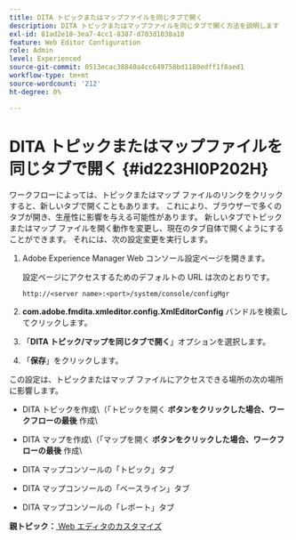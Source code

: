 ```yaml
---
title: DITA トピックまたはマップファイルを同じタブで開く
description: DITA トピックまたはマップファイルを同じタブで開く方法を説明します
exl-id: 81ad2e18-3ea7-4cc1-8387-d703d1038a18
feature: Web Editor Configuration
role: Admin
level: Experienced
source-git-commit: 0513ecac38840a4cc649758bd1180edff1f8aed1
workflow-type: tm+mt
source-wordcount: '212'
ht-degree: 0%

---
```


# DITA トピックまたはマップファイルを同じタブで開く {#id223HI0P202H}

ワークフローによっては、トピックまたはマップ ファイルのリンクをクリックすると、新しいタブで開くこともあります。 これにより、ブラウザーで多くのタブが開き、生産性に影響を与える可能性があります。 新しいタブでトピックまたはマップ ファイルを開く動作を変更し、現在のタブ自体で開くようにすることができます。 それには、次の設定変更を実行します。

1. Adobe Experience Manager Web コンソール設定ページを開きます。

   設定ページにアクセスするためのデフォルトの URL は次のとおりです。

   ```http
   http://<server name>:<port>/system/console/configMgr
   ```

1. **com.adobe.fmdita.xmleditor.config.XmlEditorConfig** バンドルを検索してクリックします。

1. 「**DITA トピック/マップを同じタブで開く**」オプションを選択します。

1. 「**保存**」をクリックします。


この設定は、トピックまたはマップ ファイルにアクセスできる場所の次の場所に影響します。

- DITA トピックを作成\（「トピックを開く **ボタンをクリックした場合、ワークフローの最後** 作成\

- DITA マップを作成\（「マップを開く **ボタンをクリックした場合、ワークフローの最後** 作成\

- DITA マップコンソールの「トピック」タブ

- DITA マップコンソールの「ベースライン」タブ

- DITA マップコンソールの「レポート」タブ


**親トピック：**&#x200B;[ Web エディタのカスタマイズ ](conf-web-editor.md)

